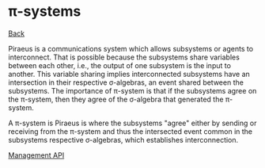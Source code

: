 ﻿ π-systems
 ===
[Back](MgmtApi.md)

Piraeus is a communications system which allows subsystems or agents to interconnect.  That is possible because the subsystems share variables between each other, i.e., the output of one subsystem is the input to another.  This variable sharing implies  interconnected subsystems have an intersection in their respective  σ-algebras, an event shared between the subsystems.  The importance of π-system is that if the subsystems agree on the π-system, then they agree of the  σ-algebra that generated the π-system.

A π-system is Piraeus is where the subsystems "agree" either by sending or receiving from the π-system and thus the intersected event common in the subsystems respective σ-algebras, which establishes interconnection.

[Management API](MgmtApi.md)

